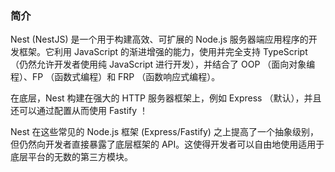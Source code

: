 ### 简介

Nest (NestJS) 是一个用于构建高效、可扩展的 Node.js 服务器端应用程序的开发框架。它利用 JavaScript 的渐进增强的能力，使用并完全支持 TypeScript （仍然允许开发者使用纯 JavaScript 进行开发），并结合了 OOP （面向对象编程）、FP （函数式编程）和 FRP （函数响应式编程）。

在底层，Nest 构建在强大的 HTTP 服务器框架上，例如 Express （默认），并且还可以通过配置从而使用 Fastify ！

Nest 在这些常见的 Node.js 框架 (Express/Fastify) 之上提高了一个抽象级别，但仍然向开发者直接暴露了底层框架的 API。这使得开发者可以自由地使用适用于底层平台的无数的第三方模块。